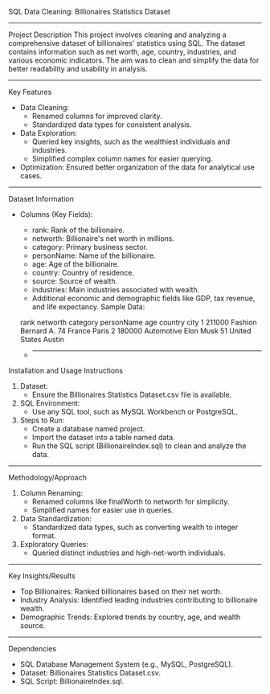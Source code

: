 ﻿SQL Data Cleaning: Billionaires Statistics Dataset
___________________________________________________________________________
Project Description
This project involves cleaning and analyzing a comprehensive dataset of billionaires' statistics using SQL. The dataset contains information such as net worth, age, country, industries, and various economic indicators. The aim was to clean and simplify the data for better readability and usability in analysis.
________________


Key Features
* Data Cleaning:
   * Renamed columns for improved clarity.
   * Standardized data types for consistent analysis.
* Data Exploration:
   * Queried key insights, such as the wealthiest individuals and industries.
   * Simplified complex column names for easier querying.
* Optimization: Ensured better organization of the data for analytical use cases.
________________


Dataset Information
* Columns (Key Fields):
   * rank: Rank of the billionaire.
   * networth: Billionaire's net worth in millions.
   * category: Primary business sector.
   * personName: Name of the billionaire.
   * age: Age of the billionaire.
   * country: Country of residence.
   * source: Source of wealth.
   * industries: Main industries associated with wealth.
   * Additional economic and demographic fields like GDP, tax revenue, and life expectancy.
Sample Data:

    rank  networth   category      personName   age       country        city
   1     211000    Fashion      Bernard A.    74        France        Paris
   2     180000    Automotive   Elon Musk     51  United States      Austin
	* ________________


Installation and Usage Instructions
1. Dataset:
   * Ensure the Billionaires Statistics Dataset.csv file is available.
2. SQL Environment:
   * Use any SQL tool, such as MySQL Workbench or PostgreSQL.
3. Steps to Run:
   * Create a database named project.
   * Import the dataset into a table named data.
   * Run the SQL script (BillionaireIndex.sql) to clean and analyze the data.
________________


Methodology/Approach
1. Column Renaming:
   * Renamed columns like finalWorth to networth for simplicity.
   * Simplified names for easier use in queries.
2. Data Standardization:
   * Standardized data types, such as converting wealth to integer format.
3. Exploratory Queries:
   * Queried distinct industries and high-net-worth individuals.
________________


Key Insights/Results
* Top Billionaires: Ranked billionaires based on their net worth.
* Industry Analysis: Identified leading industries contributing to billionaire wealth.
* Demographic Trends: Explored trends by country, age, and wealth source.
________________


Dependencies
* SQL Database Management System (e.g., MySQL, PostgreSQL).
* Dataset: Billionaires Statistics Dataset.csv.
* SQL Script: BillionaireIndex.sql.
